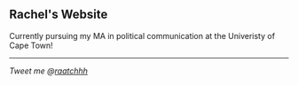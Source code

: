 ## Rachel's Website

Currently pursuing my MA in political communication at the Univeristy of Cape Town! 

---------------

*Tweet me @[raatchhh](https://twitter.com/raatchhh)*
